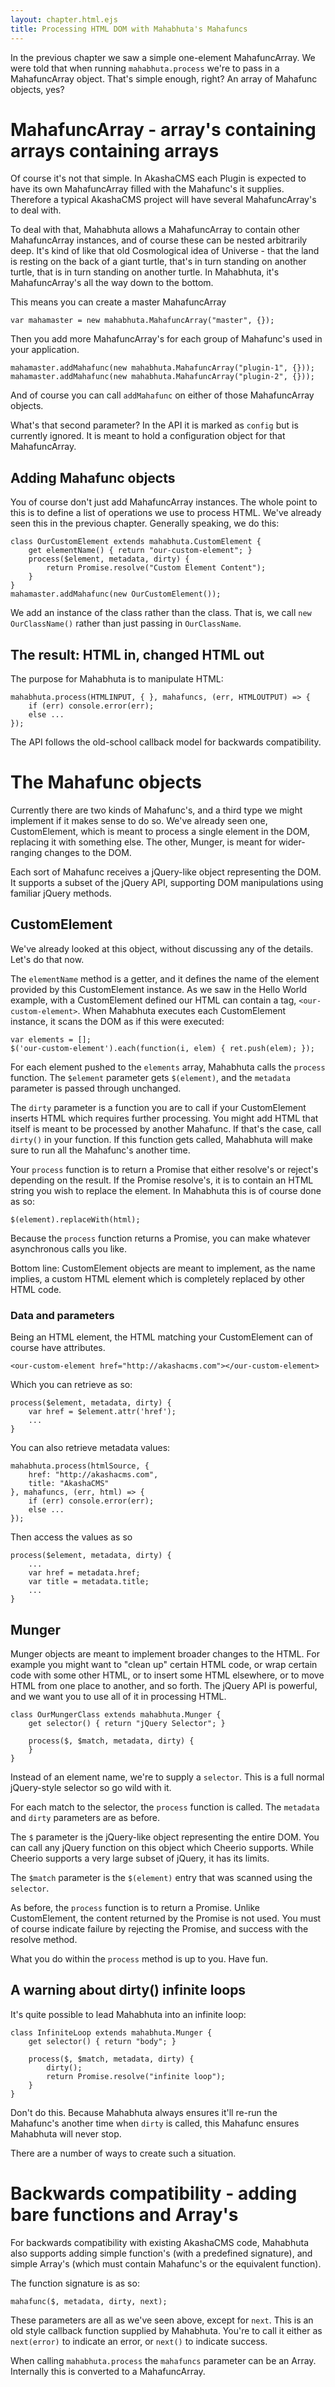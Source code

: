 ```yaml
---
layout: chapter.html.ejs
title: Processing HTML DOM with Mahabhuta's Mahafuncs
---
```


In the previous chapter we saw a simple one-element MahafuncArray.  We were told that when running `mahabhuta.process` we're to pass in a MahafuncArray object.  That's simple enough, right?  An array of Mahafunc objects, yes?  

# MahafuncArray - array's containing arrays containing arrays

Of course it's not that simple.  In AkashaCMS each Plugin is expected to have its own MahafuncArray filled with the Mahafunc's it supplies.  Therefore a typical AkashaCMS project will have several MahafuncArray's to deal with.  

To deal with that, Mahabhuta allows a MahafuncArray to contain other MahafuncArray instances, and of course these can be nested arbitrarily deep.  It's kind of like that old Cosmological idea of Universe - that the land is resting on the back of a giant turtle, that's in turn standing on another turtle, that is in turn standing on another turtle.  In Mahabhuta, it's MahafuncArray's all the way down to the bottom.

This means you can create a master MahafuncArray

```
var mahamaster = new mahabhuta.MahafuncArray("master", {});
```

Then you add more MahafuncArray's for each group of Mahafunc's used in your application.

```
mahamaster.addMahafunc(new mahabhuta.MahafuncArray("plugin-1", {}));
mahamaster.addMahafunc(new mahabhuta.MahafuncArray("plugin-2", {}));
```

And of course you can call `addMahafunc` on either of those MahafuncArray objects.  

What's that second parameter?  In the API it is marked as `config` but is currently ignored.  It is meant to hold a configuration object for that MahafuncArray.  

## Adding Mahafunc objects

You of course don't just add MahafuncArray instances.  The whole point to this is to define a list of operations we use to process HTML.  We've already seen this in the previous chapter.  Generally speaking, we do this:

```
class OurCustomElement extends mahabhuta.CustomElement {
	get elementName() { return "our-custom-element"; }
	process($element, metadata, dirty) {
		return Promise.resolve("Custom Element Content");
	}
}
mahamaster.addMahafunc(new OurCustomElement());
```

We add an instance of the class rather than the class.  That is, we call `new OurClassName()` rather than just passing in `OurClassName`.

## The result: HTML in, changed HTML out

The purpose for Mahabhuta is to manipulate HTML:

```
mahabhuta.process(HTMLINPUT, { }, mahafuncs, (err, HTMLOUTPUT) => {
    if (err) console.error(err);
    else ...
});
```

The API follows the old-school callback model for backwards compatibility.

# The Mahafunc objects

Currently there are two kinds of Mahafunc's, and a third type we might implement if it makes sense to do so.  We've already seen one, CustomElement, which is meant to process a single element in the DOM, replacing it with something else.  The other, Munger, is meant for wider-ranging changes to the DOM.

Each sort of Mahafunc receives a jQuery-like object representing the DOM.  It supports a subset of the jQuery API, supporting DOM manipulations using familiar jQuery methods.

## CustomElement

We've already looked at this object, without discussing any of the details.  Let's do that now.

The `elementName` method is a getter, and it defines the name of the element provided by this CustomElement instance.  As we saw in the Hello World example, with a CustomElement defined our HTML can contain a tag, `<our-custom-element>`.  When Mahabhuta executes each CustomElement instance, it scans the DOM as if this were executed:

```
var elements = [];
$('our-custom-element').each(function(i, elem) { ret.push(elem); });
```

For each element pushed to the `elements` array, Mahabhuta calls the `process` function.  The `$element` parameter gets `$(element)`, and the `metadata` parameter is passed through unchanged.

The `dirty` parameter is a function you are to call if your CustomElement inserts HTML which requires further processing.  You might add HTML that itself is meant to be processed by another Mahafunc.  If that's the case, call `dirty()` in your function.  If this function gets called, Mahabhuta will make sure to run all the Mahafunc's another time.

Your `process` function is to return a Promise that either resolve's or reject's depending on the result.  If the Promise resolve's, it is to contain an HTML string you wish to replace the element.  In Mahabhuta this is of course done as so:

```
$(element).replaceWith(html);
```

Because the `process` function returns a Promise, you can make whatever asynchronous calls you like.

Bottom line:  CustomElement objects are meant to implement, as the name implies, a custom HTML element which is completely replaced by other HTML code.

### Data and parameters

Being an HTML element, the HTML matching your CustomElement can of course have attributes.

```
<our-custom-element href="http://akashacms.com"></our-custom-element>
```

Which you can retrieve as so:

```
process($element, metadata, dirty) {
    var href = $element.attr('href');
    ...
}
```

You can also retrieve metadata values:

```
mahabhuta.process(htmlSource, {
    href: "http://akashacms.com",
    title: "AkashaCMS"
}, mahafuncs, (err, html) => {
    if (err) console.error(err);
    else ...
});
```

Then access the values as so

```
process($element, metadata, dirty) {
    ...
    var href = metadata.href;
    var title = metadata.title;
    ...
}
```

## Munger

Munger objects are meant to implement broader changes to the HTML.  For example you might want to "clean up" certain HTML code, or wrap certain code with some other HTML, or to insert some HTML elsewhere, or to move HTML from one place to another, and so forth.  The jQuery API is powerful, and we want you to use all of it in processing HTML.

```
class OurMungerClass extends mahabhuta.Munger {
	get selector() { return "jQuery Selector"; }

	process($, $match, metadata, dirty) {
    }
}
```

Instead of an element name, we're to supply a `selector`.  This is a full normal jQuery-style selector so go wild with it.

For each match to the selector, the `process` function is called.  The `metadata` and `dirty` parameters are as before.

The `$` parameter is the jQuery-like object representing the entire DOM.  You can call any jQuery function on this object which Cheerio supports.  While Cheerio supports a very large subset of jQuery, it has its limits.  

The `$match` parameter is the `$(element)` entry that was scanned using the `selector`.

As before, the `process` function is to return a Promise.  Unlike CustomElement, the content returned by the Promise is not used.  You must of course indicate failure by rejecting the Promise, and success with the resolve method.  

What you do within the `process` method is up to you.  Have fun.

## A warning about dirty() infinite loops

It's quite possible to lead Mahabhuta into an infinite loop:

```
class InfiniteLoop extends mahabhuta.Munger {
	get selector() { return "body"; }

	process($, $match, metadata, dirty) {
        dirty();
        return Promise.resolve("infinite loop");
    }
}
```

Don't do this.  Because Mahabhuta always ensures it'll re-run the Mahafunc's another time when `dirty` is called, this Mahafunc ensures Mahabhuta will never stop.  

There are a number of ways to create such a situation.

# Backwards compatibility - adding bare functions and Array's

For backwards compatibility with existing AkashaCMS code, Mahabhuta also supports adding simple function's (with a predefined signature), and simple Array's (which must contain Mahafunc's or the equivalent function).

The function signature is as so:

```
mahafunc($, metadata, dirty, next);
```

These parameters are all as we've seen above, except for `next`.  This is an old style callback function supplied by Mahabhuta.  You're to call it either as `next(error)` to indicate an error, or `next()` to indicate success.

When calling `mahabhuta.process` the `mahafuncs` parameter can be an Array.  Internally this is converted to a MahafuncArray.

